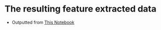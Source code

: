 # The resulting feature extracted data
- Outputted from [This Notebook](https://github.com/Asma-Nasr/EEG-Emotion-Recognition-Python/blob/main/Notebooks/feature_extracting.ipynb)
